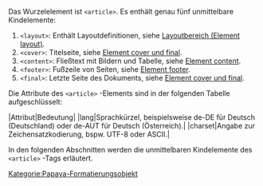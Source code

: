 
Das Wurzelelement ist `<article>`. Es enthält genau fünf unmittelbare Kindelemente:

1.  `<layout>`: Enthält Layoutdefinitionen, siehe [Layoutbereich (Element layout)](Layoutbereich_(Element_layout).md).
2.  `<cover>`: Titelseite, siehe [Element cover und final](Element_cover_und_final.md).
3.  `<content>`: Fließtext mit Bildern und Tabelle, siehe [Element content](Element_content.md).
4.  `<footer>`: Fußzeile von Seiten, siehe [Element footer](Element_footer.md).
5.  `<final>`: Letzte Seite des Dokuments, siehe [Element cover und final](Element_cover_und_final.md).

Die Attribute des `<article>` -Elements sind in der folgenden Tabelle aufgeschlüsselt:

|Attribut|Bedeutung|
|lang|Sprachkürzel, beispielsweise de-DE für Deutsch (Deutschland) oder de-AUT für Deutsch (Österreich).|
|charset|Angabe zur Zeichensatzkodierung, bspw. UTF-8 oder ASCII.|

In den folgenden Abschnitten werden die unmittelbaren Kindelemente des `<article>` -Tags erläutert.

[Kategorie:Papaya-Formatierungsobjekt](export_de/Kategorie:Papaya-Formatierungsobjekt.md)
